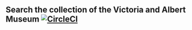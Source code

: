 ## Search the collection of the Victoria and Albert Museum [![CircleCI](https://circleci.com/gh/jeromelachaud/v-and-a.svg?style=svg)](https://circleci.com/gh/jeromelachaud/v-and-a)
